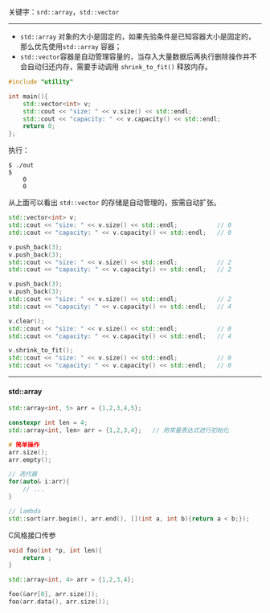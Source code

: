 
关键字：`srd::array`，`std::vector`

---

* `std::array` 对象的大小是固定的，如果先验条件是已知容器大小是固定的，那么优先使用`std::array` 容器；
* `std::vector`容器是自动管理容量的，当存入大量数据后再执行删除操作并不会自动归还内存，需要手动调用 `shrink_to_fit()` 释放内存。

```cpp
#include "utility"

int main(){
    std::vector<int> v;
    std::cout << "size: " << v.size() << std::endl;
    std::cout << "capacity: " << v.capacity() << std::endl;
    return 0;
};
```

执行：
```shell
$ ./out
$ 
	0
	0
```

从上面可以看出 `std::vector` 的存储是自动管理的，按需自动扩张。

```cpp
std::vector<int> v;
std::cout << "size: " << v.size() << std::endl;           // 0
std::cout << "capacity: " << v.capacity() << std::endl;   // 0

v.push_back(3);
v.push_back(3);
std::cout << "size: " << v.size() << std::endl;           // 2
std::cout << "capacity: " << v.capacity() << std::endl;   // 2

v.push_back(3);
v.push_back(3);
std::cout << "size: " << v.size() << std::endl;           // 2
std::cout << "capacity: " << v.capacity() << std::endl;   // 4

v.clear();
std::cout << "size: " << v.size() << std::endl;           // 0
std::cout << "capacity: " << v.capacity() << std::endl;   // 4

v.shrink_to_fit();
std::cout << "size: " << v.size() << std::endl;           // 0
std::cout << "capacity: " << v.capacity() << std::endl;   // 0
```

----

#### std::array

```cpp
std::array<int, 5> arr = {1,2,3,4,5};

constexpr int len = 4;
std::array<int, len> arr = {1,2,3,4};   // 用常量表达式进行初始化

# 简单操作
arr.size();
arr.empty();

// 迭代器
for(auto& i:arr){
	// ...
}

// lambda
std::sort(arr.begin(), arr.end(), [](int a, int b){return a < b;});
```

C风格接口传参
```cpp
void foo(int *p, int len){
	return ;
}

std::array<int, 4> arr = {1,2,3,4};

foo(&arr[0], arr.size());
foo(arr.data(), arr.size());
```